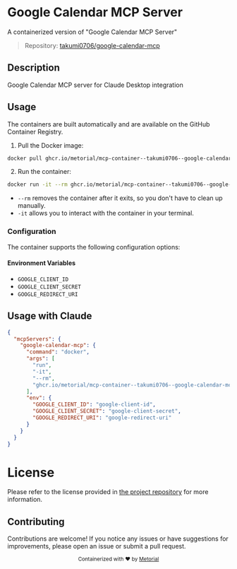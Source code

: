
# Google Calendar MCP Server

A containerized version of "Google Calendar MCP Server"

> Repository: [takumi0706/google-calendar-mcp](https://github.com/takumi0706/google-calendar-mcp)

## Description

Google Calendar MCP server for Claude Desktop integration


## Usage

The containers are built automatically and are available on the GitHub Container Registry.

1. Pull the Docker image:

```bash
docker pull ghcr.io/metorial/mcp-container--takumi0706--google-calendar-mcp--google-calendar-mcp
```

2. Run the container:

```bash
docker run -it --rm ghcr.io/metorial/mcp-container--takumi0706--google-calendar-mcp--google-calendar-mcp 
```

- `--rm` removes the container after it exits, so you don't have to clean up manually.
- `-it` allows you to interact with the container in your terminal.


### Configuration

The container supports the following configuration options:




#### Environment Variables

- `GOOGLE_CLIENT_ID`
- `GOOGLE_CLIENT_SECRET`
- `GOOGLE_REDIRECT_URI`




## Usage with Claude

```json
{
  "mcpServers": {
    "google-calendar-mcp": {
      "command": "docker",
      "args": [
        "run",
        "-it",
        "--rm",
        "ghcr.io/metorial/mcp-container--takumi0706--google-calendar-mcp--google-calendar-mcp"
      ],
      "env": {
        "GOOGLE_CLIENT_ID": "google-client-id",
        "GOOGLE_CLIENT_SECRET": "google-client-secret",
        "GOOGLE_REDIRECT_URI": "google-redirect-uri"
      }
    }
  }
}
```

# License

Please refer to the license provided in [the project repository](https://github.com/takumi0706/google-calendar-mcp) for more information.

## Contributing

Contributions are welcome! If you notice any issues or have suggestions for improvements, please open an issue or submit a pull request.

<div align="center">
  <sub>Containerized with ❤️ by <a href="https://metorial.com">Metorial</a></sub>
</div>
  